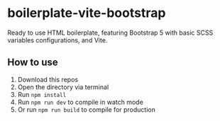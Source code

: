 # boilerplate-vite-bootstrap

Ready to use HTML boilerplate, featuring Bootstrap 5 with basic SCSS variables configurations, and Vite.

## How to use

1. Download this repos
2. Open the directory via terminal
3. Run `npm install`
4. Run `npm run dev` to compile in watch mode
5. Or run `npm run build` to compile for production
